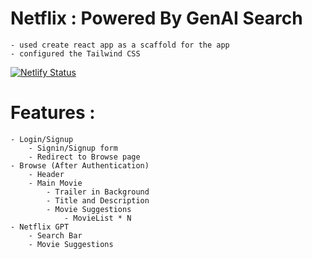 # Netflix : Powered By GenAI Search
    - used create react app as a scaffold for the app
    - configured the Tailwind CSS

[![Netlify Status](https://api.netlify.com/api/v1/badges/cdd4f9dd-4718-4403-8466-4e4d28ea2fc8/deploy-status)](https://app.netlify.com/sites/zeeflix-ai/deploys)

# Features : 
    - Login/Signup
        - Signin/Signup form
        - Redirect to Browse page
    - Browse (After Authentication)
        - Header
        - Main Movie
            - Trailer in Background
            - Title and Description
            - Movie Suggestions
                - MovieList * N
    - Netflix GPT
        - Search Bar
        - Movie Suggestions
